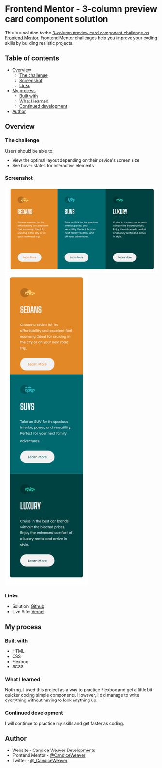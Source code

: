 # Frontend Mentor - 3-column preview card component solution

This is a solution to the [3-column preview card component challenge on Frontend Mentor](https://www.frontendmentor.io/challenges/3column-preview-card-component-pH92eAR2-). Frontend Mentor challenges help you improve your coding skills by building realistic projects.

## Table of contents

- [Overview](#overview)
  - [The challenge](#the-challenge)
  - [Screenshot](#screenshot)
  - [Links](#links)
- [My process](#my-process)
  - [Built with](#built-with)
  - [What I learned](#what-i-learned)
  - [Continued development](#continued-development)
- [Author](#author)

## Overview

### The challenge

Users should be able to:

- View the optimal layout depending on their device's screen size
- See hover states for interactive elements

### Screenshot

![Desktop](https://raw.githubusercontent.com/CandiceWeaver/3-column-preview-card-component-main/main/images/desktop-screenshot-complete.png)
![Mobile](https://raw.githubusercontent.com/CandiceWeaver/3-column-preview-card-component-main/main/images/mobile-screenshot-complete.png)

### Links

- Solution: [Github](https://github.com/CandiceWeaver/3-column-preview-card-component-main)
- Live Site: [Vercel](https://3-column-preview-card-component-main-green.vercel.app/)

## My process

### Built with

- HTML
- CSS
- Flexbox
- SCSS

### What I learned

Nothing. I used this project as a way to practice Flexbox and get a little bit quicker coding simple components. However, I did manage to write everything without having to look anything up.

### Continued development

I will continue to practice my skills and get faster as coding.

## Author

- Website - [Candice Weaver Developments](https://www.candiceweaver.dev)
- Frontend Mentor - [@CandiceWeaver](https://www.frontendmentor.io/profile/CandiceWeaver)
- Twitter - [@\_CandiceWeaver](https://www.twitter.com/_CandiceWeaver)
